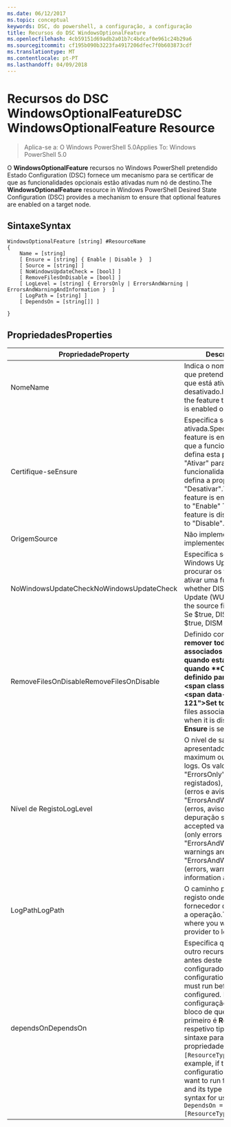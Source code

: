 ```yaml
---
ms.date: 06/12/2017
ms.topic: conceptual
keywords: DSC, do powershell, a configuração, a configuração
title: Recursos do DSC WindowsOptionalFeature
ms.openlocfilehash: 4cb59151d69adb2a01b7c4bdcaf0e961c24b29a6
ms.sourcegitcommit: cf195b090b3223fa4917206dfec7f0b603873cdf
ms.translationtype: MT
ms.contentlocale: pt-PT
ms.lasthandoff: 04/09/2018
---
```

# <a name="dsc-windowsoptionalfeature-resource"></a><span data-ttu-id="c1ced-103">Recursos do DSC WindowsOptionalFeature</span><span class="sxs-lookup"><span data-stu-id="c1ced-103">DSC WindowsOptionalFeature Resource</span></span>

> <span data-ttu-id="c1ced-104">Aplica-se a: O Windows PowerShell 5.0</span><span class="sxs-lookup"><span data-stu-id="c1ced-104">Applies To: Windows PowerShell 5.0</span></span>

<span data-ttu-id="c1ced-105">O **WindowsOptionalFeature** recursos no Windows PowerShell pretendido Estado Configuration (DSC) fornece um mecanismo para se certificar de que as funcionalidades opcionais estão ativadas num nó de destino.</span><span class="sxs-lookup"><span data-stu-id="c1ced-105">The **WindowsOptionalFeature** resource in Windows PowerShell Desired State Configuration (DSC) provides a mechanism to ensure that optional features are enabled on a target node.</span></span>

## <a name="syntax"></a><span data-ttu-id="c1ced-106">Sintaxe</span><span class="sxs-lookup"><span data-stu-id="c1ced-106">Syntax</span></span>

```
WindowsOptionalFeature [string] #ResourceName
{
    Name = [string]
    [ Ensure = [string] { Enable | Disable }  ]
    [ Source = [string] ]
    [ NoWindowsUpdateCheck = [bool] ]
    [ RemoveFilesOnDisable = [bool] ]
    [ LogLevel = [string] { ErrorsOnly | ErrorsAndWarning | ErrorsAndWarningAndInformation }  ]
    [ LogPath = [string] ]
    [ DependsOn = [string[]] ]

}
```

## <a name="properties"></a><span data-ttu-id="c1ced-107">Propriedades</span><span class="sxs-lookup"><span data-stu-id="c1ced-107">Properties</span></span>

|  <span data-ttu-id="c1ced-108">Propriedade</span><span class="sxs-lookup"><span data-stu-id="c1ced-108">Property</span></span>  |  <span data-ttu-id="c1ced-109">Descrição</span><span class="sxs-lookup"><span data-stu-id="c1ced-109">Description</span></span>   |
|---|---|
| <span data-ttu-id="c1ced-110">Nome</span><span class="sxs-lookup"><span data-stu-id="c1ced-110">Name</span></span>| <span data-ttu-id="c1ced-111">Indica o nome da funcionalidade que pretende para se certificar de que está ativado ou desativado.</span><span class="sxs-lookup"><span data-stu-id="c1ced-111">Indicates the name of the feature that you want to ensure is enabled or disabled.</span></span>|
| <span data-ttu-id="c1ced-112">Certifique-se</span><span class="sxs-lookup"><span data-stu-id="c1ced-112">Ensure</span></span>| <span data-ttu-id="c1ced-113">Especifica se a funcionalidade está ativada.</span><span class="sxs-lookup"><span data-stu-id="c1ced-113">Specifies whether the feature is enabled.</span></span> <span data-ttu-id="c1ced-114">Para garantir que a funcionalidade está ativada, defina esta propriedade como "Ativar" para se certificar de que a funcionalidade está desativada, defina a propriedade para "Desativar".</span><span class="sxs-lookup"><span data-stu-id="c1ced-114">To ensure that the feature is enabled, set this property to "Enable" To ensure that the feature is disabled, set the property to "Disable".</span></span>|
| <span data-ttu-id="c1ced-115">Origem</span><span class="sxs-lookup"><span data-stu-id="c1ced-115">Source</span></span>| <span data-ttu-id="c1ced-116">Não implementado.</span><span class="sxs-lookup"><span data-stu-id="c1ced-116">Not implemented.</span></span>|
| <span data-ttu-id="c1ced-117">NoWindowsUpdateCheck</span><span class="sxs-lookup"><span data-stu-id="c1ced-117">NoWindowsUpdateCheck</span></span>| <span data-ttu-id="c1ced-118">Especifica se o DISM contacta Windows Update (WU) quando procurar os ficheiros de origem ativar uma funcionalidade.</span><span class="sxs-lookup"><span data-stu-id="c1ced-118">Specifies whether DISM contacts Windows Update (WU) when searching for the source files to enable a feature.</span></span> <span data-ttu-id="c1ced-119">Se $true, DISM não contactar WU.</span><span class="sxs-lookup"><span data-stu-id="c1ced-119">If $true, DISM does not contact WU.</span></span>|
| <span data-ttu-id="c1ced-120">RemoveFilesOnDisable</span><span class="sxs-lookup"><span data-stu-id="c1ced-120">RemoveFilesOnDisable</span></span>| <span data-ttu-id="c1ced-121">Definido como **$true** para remover todos os ficheiros associados a funcionalidade quando está desativado (ou seja, quando **Certifique-se** está definido para "Ausente").</span><span class="sxs-lookup"><span data-stu-id="c1ced-121">Set to **$true** to remove all files associated with the feature when it is disabled (that is, when **Ensure** is set to "Absent").</span></span>|
| <span data-ttu-id="c1ced-122">Nível de Registo</span><span class="sxs-lookup"><span data-stu-id="c1ced-122">LogLevel</span></span>| <span data-ttu-id="c1ced-123">O nível de saída máximo apresentado nos registos.</span><span class="sxs-lookup"><span data-stu-id="c1ced-123">The maximum output level shown in the logs.</span></span> <span data-ttu-id="c1ced-124">Os valores aceites são: "ErrorsOnly" (apenas erros são registados), "ErrorsAndWarning" (erros e avisos são registados) e "ErrorsAndWarningAndInformation" (erros, avisos e informações de depuração são registados).</span><span class="sxs-lookup"><span data-stu-id="c1ced-124">The accepted values are: "ErrorsOnly" (only errors are logged), "ErrorsAndWarning" (errors and warnings are logged), and "ErrorsAndWarningAndInformation" (errors, warnings, and debug information are logged).</span></span>|
| <span data-ttu-id="c1ced-125">LogPath</span><span class="sxs-lookup"><span data-stu-id="c1ced-125">LogPath</span></span>| <span data-ttu-id="c1ced-126">O caminho para um ficheiro de registo onde pretende que o fornecedor de recursos para iniciar a operação.</span><span class="sxs-lookup"><span data-stu-id="c1ced-126">The path to a log file where you want the resource provider to log the operation.</span></span>|
| <span data-ttu-id="c1ced-127">dependsOn</span><span class="sxs-lookup"><span data-stu-id="c1ced-127">DependsOn</span></span>| <span data-ttu-id="c1ced-128">Especifica que a configuração de outro recurso tem de executar antes deste recurso é configurado.</span><span class="sxs-lookup"><span data-stu-id="c1ced-128">Specifies that the configuration of another resource must run before this resource is configured.</span></span> <span data-ttu-id="c1ced-129">Por exemplo, se o ID da configuração do recurso de script bloco de que pretende executar primeiro é __ResourceName__ e o respetivo tipo é __ResourceType__, a sintaxe para utilizar esta propriedade é `DependsOn = "[ResourceType]ResourceName"`.</span><span class="sxs-lookup"><span data-stu-id="c1ced-129">For example, if the ID of the resource configuration script block that you want to run first is __ResourceName__ and its type is __ResourceType__, the syntax for using this property is `DependsOn = "[ResourceType]ResourceName"`.</span></span>|